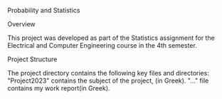 Probability and Statistics

Overview

This project was developed as part of the Statistics assignment for the Electrical and Computer Engineering course in the 4th semester. 

Project Structure

The project directory contains the following key files and directories: 
"Project2023" contains the subject of the project, (in Greek). 
"..." file contains my work report(in Greek).

